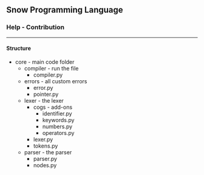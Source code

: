## Snow Programming Language 
### Help - Contribution

***

#### Structure
* core - main code folder
   * compiler - run the file
       * compiler.py
   * errors - all custom errors
       * error.py
       * pointer.py
   * lexer - the lexer
       * cogs - add-ons
          * identifier.py
          * keywords.py
          * numbers.py
          * operators.py
       * lexer.py
       * tokens.py
   * parser - the parser
       * parser.py
       * nodes.py